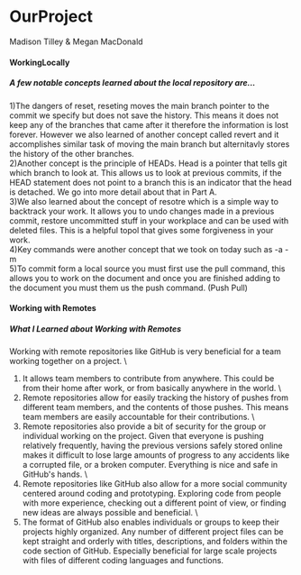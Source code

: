 # OurProject
Madison Tilley
&
Megan MacDonald
#### WorkingLocally
##### A few notable concepts learned about the local repository are...
1)The dangers of reset, reseting moves the main branch pointer to the commit we specify but does not save the history. This means it does not keep any 
of the branches that came after it therefore the information is lost forever. However we also learned of another concept called revert and it accomplishes similar task of moving the main branch but alternitavly stores the history of the other branches. \
2)Another concept is the principle of HEADs. Head is a pointer that tells git which branch to look at. This allows us to look at previous commits, if the HEAD statement does not point to a branch this is an indicator that the head is detached. We go into more detail about that in Part A.\
3)We also learned about the concept of resotre which is a simple way to backtrack your work. It allows you to undo changes made in a previous commit,
restore uncommitted stuff in your workplace and can be used with deleted files. This is a helpful topol that gives some forgiveness in your work.\
4)Key commands were another concept that we took on today such as -a -m \
5)To commit form a local source you must first use the pull command, this allows you to work on the document and once you are finished adding to the document you must them us the push command. (Push Pull)
#### Working with Remotes
##### What I Learned about Working with Remotes
Working with remote repositories like GitHub is very beneficial for a team working together on a project. \
1) It allows team members to contribute from anywhere. This could be from their home after work, or from basically anywhere in the world. \
2) Remote repositories allow for easily tracking the history of pushes from different team members, and the contents of those pushes. This means team members are easily accountable for their contributions. \
3) Remote repositories also provide a bit of security for the group or individual working on the project. Given that everyone is pushing relatively frequently, having the previous versions safely stored online makes it difficult to lose large amounts of progress to any accidents like a corrupted file, or a broken computer. Everything is nice and safe in GitHub's hands. \
4) Remote repositories like GitHub also allow for a more social community centered around coding and prototyping. Exploring code from people with more experience, checking out a different point of view, or finding new ideas are always possible and beneficial. \
5) The format of GitHub also enables individuals or groups to keep their projects highly organized. Any number of different project files can be kept straight and orderly with titles, descriptions, and folders within the code section of GitHub. Especially beneficial for large scale projects with files of different coding languages and functions. 
